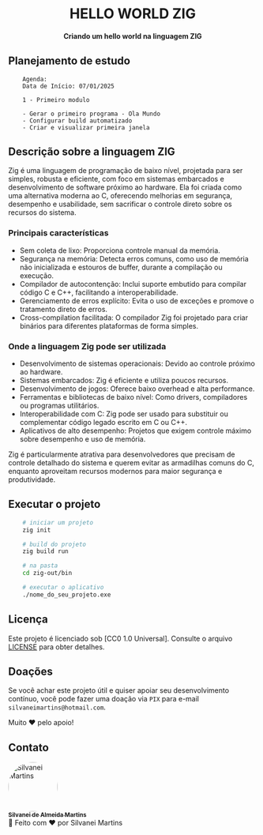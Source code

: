 <h1 align="center">
    HELLO WORLD ZIG
</h1>

<h4 align="center">
    Criando um hello world na linguagem ZIG
</h4>

## Planejamento de estudo

```Plaintext
    Agenda:
    Data de Início: 07/01/2025

    1 - Primeiro modulo
    
    - Gerar o primeiro programa - Ola Mundo
    - Configurar build automatizado
    - Criar e visualizar primeira janela
```

## Descrição sobre a linguagem ZIG

Zig é uma linguagem de programação de baixo nível, projetada para ser simples, robusta e eficiente, com foco em sistemas embarcados e desenvolvimento de software próximo ao hardware. Ela foi criada como uma alternativa moderna ao C, oferecendo melhorias em segurança, desempenho e usabilidade, sem sacrificar o controle direto sobre os recursos do sistema.

### Principais características

- Sem coleta de lixo: Proporciona controle manual da memória.
- Segurança na memória: Detecta erros comuns, como uso de memória não inicializada e estouros de buffer, durante a compilação ou execução.
- Compilador de autocontenção: Inclui suporte embutido para compilar código C e C++, facilitando a interoperabilidade.
- Gerenciamento de erros explícito: Evita o uso de exceções e promove o tratamento direto de erros.
- Cross-compilation facilitada: O compilador Zig foi projetado para criar binários para diferentes plataformas de forma simples.

### Onde a linguagem Zig pode ser utilizada

- Desenvolvimento de sistemas operacionais: Devido ao controle próximo ao hardware.
- Sistemas embarcados: Zig é eficiente e utiliza poucos recursos.
- Desenvolvimento de jogos: Oferece baixo overhead e alta performance.
- Ferramentas e bibliotecas de baixo nível: Como drivers, compiladores ou programas utilitários.
- Interoperabilidade com C: Zig pode ser usado para substituir ou complementar código legado escrito em C ou C++.
- Aplicativos de alto desempenho: Projetos que exigem controle máximo sobre desempenho e uso de memória.

Zig é particularmente atrativa para desenvolvedores que precisam de controle detalhado do sistema e querem evitar as armadilhas comuns do C, enquanto aproveitam recursos modernos para maior segurança e produtividade.

## Executar o projeto

```bash
    # iniciar um projeto
    zig init

    # build do projeto
    zig build run

    # na pasta
    cd zig-out/bin

    # executar o aplicativo
    ./nome_do_seu_projeto.exe
```

## Licença

Este projeto é licenciado sob [CC0 1.0 Universal]. Consulte o arquivo [LICENSE](https://github.com/SilvaneiMartins/curso-zig/blob/master/LICENSE) para obter detalhes.

## Doações

Se você achar este projeto útil e quiser apoiar seu desenvolvimento contínuo, você pode fazer uma doação via `PIX` para e-mail `silvaneimartins@hotmail.com`.

Muito ❤️ pelo apoio!

## Contato

<a href="https://github.com/SilvaneiMartins">
    <img
        style="border-radius:50%"
        src="https://github.com/SilvaneiMartins.png"
        width="100px;"
        alt="Silvanei Martins"
    />
    <br />
    <sub>
        <b>Silvanei de Almeida Martins</b>
    </sub>
</a>
     <a href="https://github.com/SilvaneiMartins" title="Silvanei martins" >
 </a>
<br />
🚀 Feito com ❤️ por Silvanei Martins